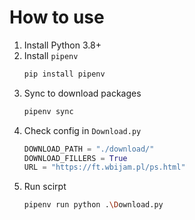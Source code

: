 # How to use

1. Install Python 3.8+
1. Install `pipenv`
    ```bash
    pip install pipenv
    ```
1. Sync to download packages
    ```bash
    pipenv sync
    ```
1. Check config in `Download.py`
    ```python
    DOWNLOAD_PATH = "./download/"
    DOWNLOAD_FILLERS = True
    URL = "https://ft.wbijam.pl/ps.html"
    ```
1. Run scirpt 
    ```bash
    pipenv run python .\Download.py
    ```